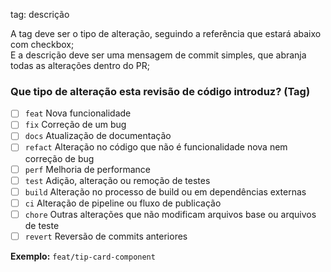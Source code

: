 tag: descrição

A tag deve ser o tipo de alteração, seguindo a referência que estará abaixo com checkbox;  
E a descrição deve ser uma mensagem de commit simples, que abranja todas as alterações dentro do PR;

### Que tipo de alteração esta revisão de código introduz? (Tag)

- [ ] `feat` Nova funcionalidade
- [ ] `fix` Correção de um bug
- [ ] `docs` Atualização de documentação
- [ ] `refact` Alteração no código que não é funcionalidade nova nem correção de bug
- [ ] `perf` Melhoria de performance
- [ ] `test` Adição, alteração ou remoção de testes
- [ ] `build` Alteração no processo de build ou em dependências externas
- [ ] `ci` Alteração de pipeline ou fluxo de publicação
- [ ] `chore` Outras alterações que não modificam arquivos base ou arquivos de teste
- [ ] `revert` Reversão de commits anteriores

**Exemplo:** `feat/tip-card-component`
